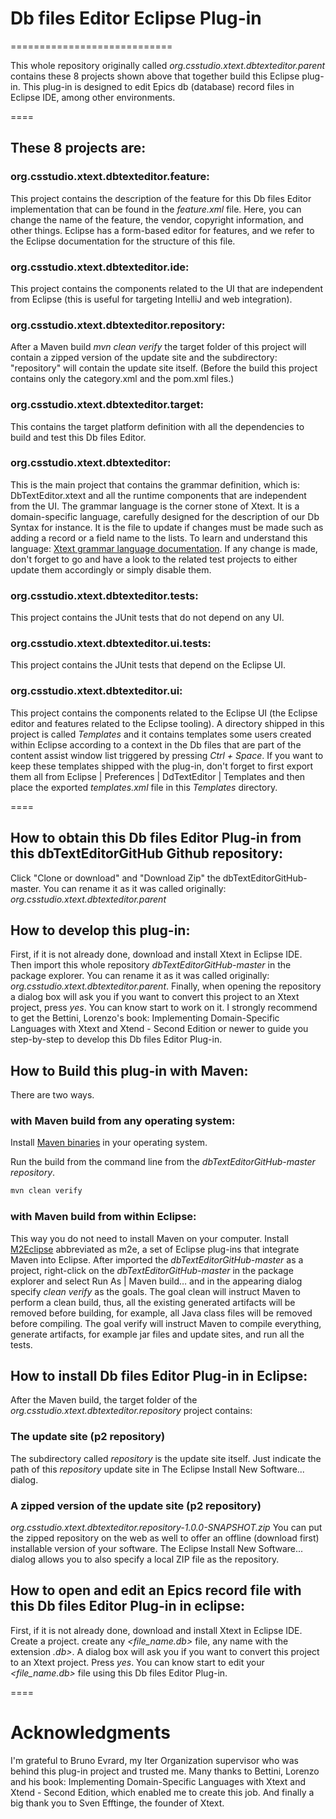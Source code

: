 # Db files Editor Eclipse Plug-in
============================

This whole repository originally called *org.csstudio.xtext.dbtexteditor.parent*
contains these 8 projects shown above that together build this Eclipse plug-in.
This plug-in is designed to edit Epics db (database) record files in Eclipse IDE,
among other environments.

====

## These 8 projects are:

### org.csstudio.xtext.dbtexteditor.feature:
This project contains the description of the feature for this Db files Editor
implementation that can be found in the *feature.xml* file. Here, you can change
the name of the feature, the vendor, copyright information, and other things.
Eclipse has a form-based editor for features, and we refer to the Eclipse
documentation for the structure of this file.

### org.csstudio.xtext.dbtexteditor.ide:
This project contains the components related to the UI that are independent from
Eclipse (this is useful for targeting IntelliJ and web integration).

### org.csstudio.xtext.dbtexteditor.repository:
After a Maven build *mvn clean verify* the target folder of this project will
contain a zipped version of the update site and the subdirectory: "repository"
will contain the update site itself. (Before the build this project contains
only the category.xml and the pom.xml files.)

### org.csstudio.xtext.dbtexteditor.target:
This contains the target platform definition with all the dependencies to build
and test this Db files Editor.

### org.csstudio.xtext.dbtexteditor:
This is the main project that contains the grammar definition, which is:
DbTextEditor.xtext and all the runtime components that are independent from the
UI. The grammar language is the corner stone of Xtext. It is a domain-specific
language, carefully designed for the description of our Db Syntax for instance.
It is the file to update if changes must be made such as adding a record or a
field name to the lists. To learn and understand this language: [Xtext grammar language documentation](https://www.eclipse.org/Xtext/documentation/301_grammarlanguage.html).
If any change is made, don't forget to go and have a look to the related test projects
to either update them accordingly or simply disable them.

### org.csstudio.xtext.dbtexteditor.tests:
This project contains the JUnit tests that do not depend on any UI.

### org.csstudio.xtext.dbtexteditor.ui.tests:
This project contains the JUnit tests that depend on the Eclipse UI.

### org.csstudio.xtext.dbtexteditor.ui:
This project contains the components related to the Eclipse UI (the Eclipse editor and
features related to the Eclipse tooling). A directory shipped in this project is
called *Templates* and it contains templates some users created within Eclipse according to a
context in the Db files that are part of the content assist window list triggered by
pressing *Ctrl + Space*. If you want to keep these templates shipped with the plug-in,
don't forget to first export them all from Eclipse | Preferences | DdTextEditor | Templates and
then place the exported *templates.xml* file in this *Templates* directory.

====

## How to obtain this Db files Editor Plug-in from this dbTextEditorGitHub Github repository:

Click "Clone or download" and "Download Zip" the dbTextEditorGitHub-master. You
can rename it as it was called originally: *org.csstudio.xtext.dbtexteditor.parent*

## How to develop this plug-in:

First, if it is not already done, download and install Xtext in Eclipse IDE. Then import this whole
repository *dbTextEditorGitHub-master* in the package explorer. You can rename it as it was called originally:
*org.csstudio.xtext.dbtexteditor.parent*. Finally, when opening the repository a dialog box will ask you if
you want to convert this *<project name>* project to an Xtext project, press *yes*. You can know start to work on it.
I strongly recommend to get the Bettini, Lorenzo's book: Implementing Domain-Specific Languages with Xtext
and Xtend - Second Edition or newer to guide you step-by-step to develop this Db files Editor Plug-in.

## How to Build this plug-in with Maven:

There are two ways.

### with Maven build from any operating system:

Install [Maven binaries](https://maven.apache.org/) in your operating system.

Run the build from the command line from the *dbTextEditorGitHub-master
repository*.

```bash
mvn clean verify
```
### with Maven build from within Eclipse:

This way you do not need to install Maven on your computer.
Install [M2Eclipse](https://www.eclipse.org/m2e/) abbreviated as m2e, a set of
Eclipse plug-ins that integrate Maven into Eclipse. After imported the
*dbTextEditorGitHub-master* as a project, right-click on the
*dbTextEditorGitHub-master* in the package explorer and select Run As | Maven build…
and in the appearing dialog specify *clean verify* as the goals.
The goal clean will instruct Maven to perform a clean build, thus, all the
existing generated artifacts will be removed before building, for example, all
Java class files will be removed before compiling. The goal verify will instruct
Maven to compile everything, generate artifacts, for example jar files and
update sites, and run all the tests.

## How to install Db files Editor Plug-in in Eclipse:

After the Maven build, the target folder of the *org.csstudio.xtext.dbtexteditor.repository* project
contains:

### The update site (p2 repository)
The subdirectory called *repository* is the update site itself.
Just indicate the path of this *repository* update site in The Eclipse Install
New Software... dialog.

### A zipped version of the update site (p2 repository)
*org.csstudio.xtext.dbtexteditor.repository-1.0.0-SNAPSHOT.zip* You can put the
zipped repository on the web as well to offer an offline (download first) installable version of
your software. The Eclipse Install New Software... dialog allows you to also
specify a local ZIP file as the repository.

## How to open and edit an Epics record file with this Db files Editor Plug-in in eclipse:
First, if it is not already done, download and install Xtext in Eclipse IDE.
Create a project. create any *<file_name.db>* file, any name with the extension *.db>*.
A dialog box will ask you if you want to convert this *<project name>* project to an Xtext project.
Press *yes*. You can know start to edit your *<file_name.db>* file using this Db files Editor Plug-in.

====

# Acknowledgments
I'm grateful to Bruno Evrard, my Iter Organization supervisor who was behind this
plug-in project and trusted me.
Many thanks to Bettini, Lorenzo and his book: Implementing Domain-Specific Languages with Xtext
and Xtend - Second Edition, which enabled me to create this job.
And finally a big thank you to Sven Efftinge, the founder of Xtext.
